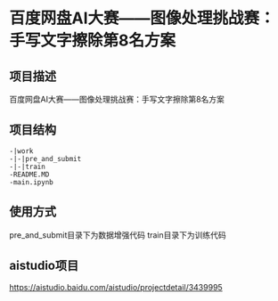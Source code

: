 # 百度网盘AI大赛——图像处理挑战赛：手写文字擦除第8名方案

## 项目描述
百度网盘AI大赛——图像处理挑战赛：手写文字擦除第8名方案

## 项目结构
```
-|work
-|-|pre_and_submit
-|-|train
-README.MD
-main.ipynb
```
## 使用方式
pre_and_submit目录下为数据增强代码
train目录下为训练代码

## aistudio项目
https://aistudio.baidu.com/aistudio/projectdetail/3439995
